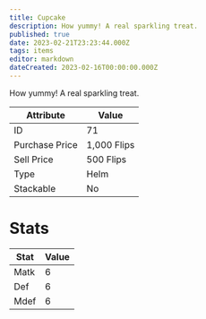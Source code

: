 ```yaml
---
title: Cupcake
description: How yummy! A real sparkling treat.
published: true
date: 2023-02-21T23:23:44.000Z
tags: items
editor: markdown
dateCreated: 2023-02-16T00:00:00.000Z
---
```


How yummy! A real sparkling treat.

|Attribute|Value|
|-|-|
|ID|71|
|Purchase Price|1,000 Flips|
|Sell Price|500 Flips|
|Type|Helm|
|Stackable|No|

# Stats
|Stat|Value|
|-|-|
|Matk|6|
|Def|6|
|Mdef|6|
